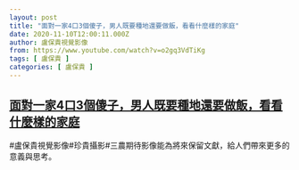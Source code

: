 ```yaml
---
layout: post
title: "面對一家4口3個傻子，男人既要種地還要做飯，看看什麼樣的家庭"
date: 2020-11-10T12:00:11.000Z
author: 盧保貴視覺影像
from: https://www.youtube.com/watch?v=o2gq3VdTiKg
tags: [ 盧保貴 ]
categories: [ 盧保貴 ]
---
```

<!--1605009611000-->
[面對一家4口3個傻子，男人既要種地還要做飯，看看什麼樣的家庭](https://www.youtube.com/watch?v=o2gq3VdTiKg)
------

<div>
#盧保貴視覺影像#珍貴攝影#三農期待影像能為將來保留文獻，給人們帶來更多的意義與思考。
</div>
